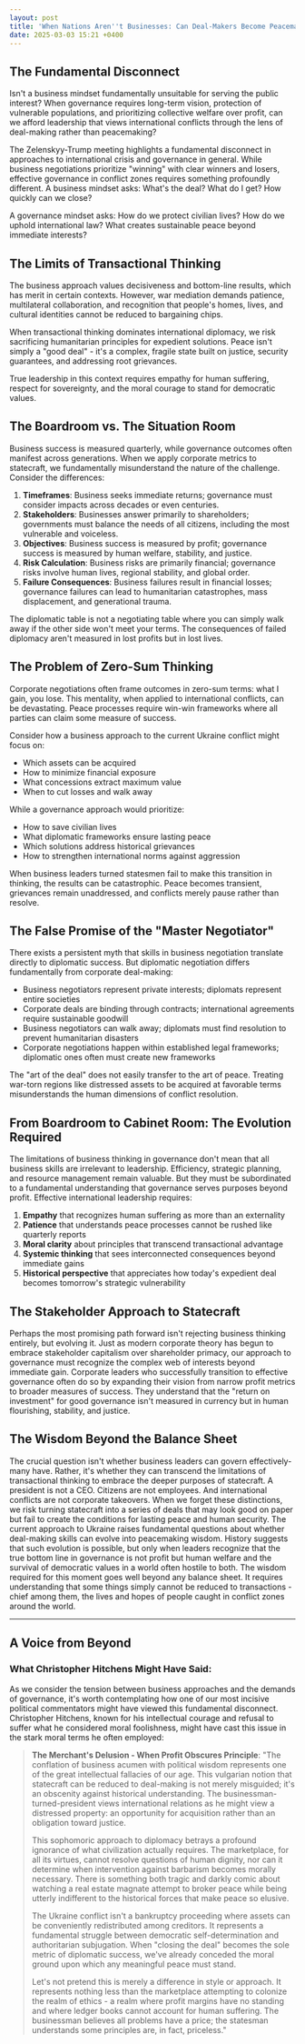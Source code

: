 ```yaml
---
layout: post
title: 'When Nations Aren''t Businesses: Can Deal-Makers Become Peacemakers?'
date: 2025-03-03 15:21 +0400
---
```

## The Fundamental Disconnect
Isn't a business mindset fundamentally unsuitable for serving the public interest? When governance requires long-term vision, protection of vulnerable populations, and prioritizing collective welfare over profit, can we afford leadership that views international conflicts through the lens of deal-making rather than peacemaking?

The Zelenskyy-Trump meeting highlights a fundamental disconnect in approaches to international crisis and governance in general. While business negotiations prioritize "winning" with clear winners and losers, effective governance in conflict zones requires something profoundly different.
A business mindset asks: What's the deal? What do I get? How quickly can we close?

A governance mindset asks: How do we protect civilian lives? How do we uphold international law? What creates sustainable peace beyond immediate interests?
## The Limits of Transactional Thinking
The business approach values decisiveness and bottom-line results, which has merit in certain contexts. However, war mediation demands patience, multilateral collaboration, and recognition that people's homes, lives, and cultural identities cannot be reduced to bargaining chips.

When transactional thinking dominates international diplomacy, we risk sacrificing humanitarian principles for expedient solutions. Peace isn't simply a "good deal" - it's a complex, fragile state built on justice, security guarantees, and addressing root grievances.

True leadership in this context requires empathy for human suffering, respect for sovereignty, and the moral courage to stand for democratic values.
## The Boardroom vs. The Situation Room
Business success is measured quarterly, while governance outcomes often manifest across generations. When we apply corporate metrics to statecraft, we fundamentally misunderstand the nature of the challenge.
Consider the differences:
1. **Timeframes**: Business seeks immediate returns; governance must consider impacts across decades or even centuries.
2. **Stakeholders**: Businesses answer primarily to shareholders; governments must balance the needs of all citizens, including the most vulnerable and voiceless.
3. **Objectives**: Business success is measured by profit; governance success is measured by human welfare, stability, and justice.
4. **Risk Calculation**: Business risks are primarily financial; governance risks involve human lives, regional stability, and global order.
5. **Failure Consequences**: Business failures result in financial losses; governance failures can lead to humanitarian catastrophes, mass displacement, and generational trauma.

The diplomatic table is not a negotiating table where you can simply walk away if the other side won't meet your terms. The consequences of failed diplomacy aren't measured in lost profits but in lost lives.
## The Problem of Zero-Sum Thinking
Corporate negotiations often frame outcomes in zero-sum terms: what I gain, you lose. This mentality, when applied to international conflicts, can be devastating. Peace processes require win-win frameworks where all parties can claim some measure of success.

Consider how a business approach to the current Ukraine conflict might focus on:
* Which assets can be acquired
* How to minimize financial exposure
* What concessions extract maximum value
* When to cut losses and walk away

While a governance approach would prioritize:
* How to save civilian lives
* What diplomatic frameworks ensure lasting peace
* Which solutions address historical grievances
* How to strengthen international norms against aggression

When business leaders turned statesmen fail to make this transition in thinking, the results can be catastrophic. Peace becomes transient, grievances remain unaddressed, and conflicts merely pause rather than resolve.
## The False Promise of the "Master Negotiator"
There exists a persistent myth that skills in business negotiation translate directly to diplomatic success. But diplomatic negotiation differs fundamentally from corporate deal-making:
* Business negotiators represent private interests; diplomats represent entire societies
* Corporate deals are binding through contracts; international agreements require sustainable goodwill
* Business negotiators can walk away; diplomats must find resolution to prevent humanitarian disasters
* Corporate negotiations happen within established legal frameworks; diplomatic ones often must create new frameworks

The "art of the deal" does not easily transfer to the art of peace. Treating war-torn regions like distressed assets to be acquired at favorable terms misunderstands the human dimensions of conflict resolution.
## From Boardroom to Cabinet Room: The Evolution Required
The limitations of business thinking in governance don't mean that all business skills are irrelevant to leadership. Efficiency, strategic planning, and resource management remain valuable. But they must be subordinated to a fundamental understanding that governance serves purposes beyond profit.
Effective international leadership requires:

1. **Empathy** that recognizes human suffering as more than an externality
2. **Patience** that understands peace processes cannot be rushed like quarterly reports
3. **Moral clarity** about principles that transcend transactional advantage
4. **Systemic thinking** that sees interconnected consequences beyond immediate gains
5. **Historical perspective** that appreciates how today's expedient deal becomes tomorrow's strategic vulnerability

## The Stakeholder Approach to Statecraft
Perhaps the most promising path forward isn't rejecting business thinking entirely, but evolving it. Just as modern corporate theory has begun to embrace stakeholder capitalism over shareholder primacy, our approach to governance must recognize the complex web of interests beyond immediate gain.
Corporate leaders who successfully transition to effective governance often do so by expanding their vision from narrow profit metrics to broader measures of success. They understand that the "return on investment" for good governance isn't measured in currency but in human flourishing, stability, and justice.

## The Wisdom Beyond the Balance Sheet
The crucial question isn't whether business leaders can govern effectively-many have. Rather, it's whether they can transcend the limitations of transactional thinking to embrace the deeper purposes of statecraft.
A president is not a CEO. Citizens are not employees. And international conflicts are not corporate takeovers. When we forget these distinctions, we risk turning statecraft into a series of deals that may look good on paper but fail to create the conditions for lasting peace and human security.
The current approach to Ukraine raises fundamental questions about whether deal-making skills can evolve into peacemaking wisdom. History suggests that such evolution is possible, but only when leaders recognize that the true bottom line in governance is not profit but human welfare and the survival of democratic values in a world often hostile to both.
The wisdom required for this moment goes well beyond any balance sheet. It requires understanding that some things simply cannot be reduced to transactions - chief among them, the lives and hopes of people caught in conflict zones around the world.

---

## A Voice from Beyond
### What Christopher Hitchens Might Have Said:
As we consider the tension between business approaches and the demands of governance, it's worth contemplating how one of our most incisive political commentators might have viewed this fundamental disconnect. Christopher Hitchens, known for his intellectual courage and refusal to suffer what he considered moral foolishness, might have cast this issue in the stark moral terms he often employed:
> **The Merchant's Delusion - When Profit Obscures Principle**: 
> "The conflation of business acumen with political wisdom represents one of the great intellectual fallacies of our age. This vulgarian notion that statecraft can be reduced to deal-making is not merely misguided; it's an obscenity against historical understanding. The businessman-turned-president views international relations as he might view a distressed property: an opportunity for acquisition rather than an obligation toward justice.
> 
> This sophomoric approach to diplomacy betrays a profound ignorance of what civilization actually requires. The marketplace, for all its virtues, cannot resolve questions of human dignity, nor can it determine when intervention against barbarism becomes morally necessary. There is something both tragic and darkly comic about watching a real estate magnate attempt to broker peace while being utterly indifferent to the historical forces that make peace so elusive.
> 
> The Ukraine conflict isn't a bankruptcy proceeding where assets can be conveniently redistributed among creditors. It represents a fundamental struggle between democratic self-determination and authoritarian subjugation. When "closing the deal" becomes the sole metric of diplomatic success, we've already conceded the moral ground upon which any meaningful peace must stand.
> 
> Let's not pretend this is merely a difference in style or approach. It represents nothing less than the marketplace attempting to colonize the realm of ethics - a realm where profit margins have no standing and where ledger books cannot account for human suffering. The businessman believes all problems have a price; the statesman understands some principles are, in fact, priceless."
